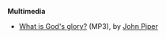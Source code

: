 
**Multimedia**

-   [What is God's glory?](http://media.desiringgod.org/audio/q_and_a/4037_what_is_gods_glory.mp3)
    (MP3), by [John Piper](John_Piper "John Piper")



